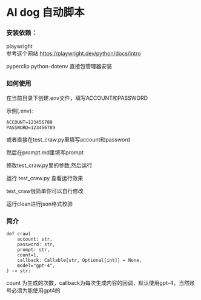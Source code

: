 # AI dog 自动脚本

### 安装依赖：

playwright  
参考这个网站
https://playwright.dev/python/docs/intro

pyperclip
python-dotenv
直接包管理器安装


### 如何使用
在当前目录下创建.env文件，填写ACCOUNT和PASSWORD

示例(.env):
```
ACCOUNT=123456789
PASSWORD=123456789
```

或者直接在test_craw.py里填写account和password

然后在prompt.md里填写prompt

修改test_craw.py里的参数,然后运行

运行 test_craw.py 查看运行效果

test_craw很简单你可以自行修改

运行clean进行json格式校验

### 简介

```
def craw(
    account: str,
    password: str,
    prompt: str,
    count=1,
    callback: Callable[str, Optional[int]] = None,
    model="gpt-4",
) -> str:
```

count 为生成的次数，callback为每次生成内容的回调，默认使用gpt-4，当然账号必须为能使用gpt4的
